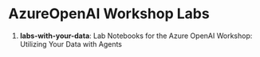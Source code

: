 # AzureOpenAI Workshop Labs

1. **labs-with-your-data**: Lab Notebooks for the Azure OpenAI Workshop: Utilizing Your Data with Agents
